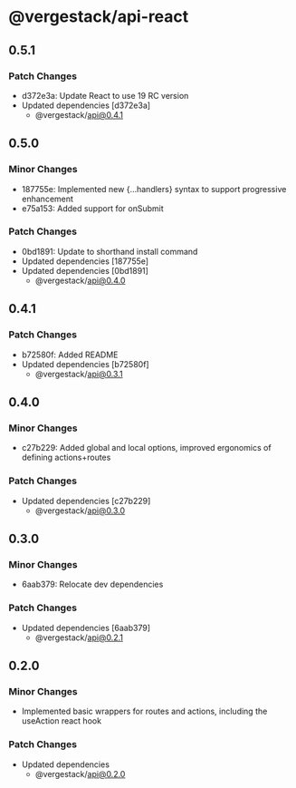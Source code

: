 # @vergestack/api-react

## 0.5.1

### Patch Changes

- d372e3a: Update React to use 19 RC version
- Updated dependencies [d372e3a]
  - @vergestack/api@0.4.1

## 0.5.0

### Minor Changes

- 187755e: Implemented new {...handlers} syntax to support progressive enhancement
- e75a153: Added support for onSubmit

### Patch Changes

- 0bd1891: Update to shorthand install command
- Updated dependencies [187755e]
- Updated dependencies [0bd1891]
  - @vergestack/api@0.4.0

## 0.4.1

### Patch Changes

- b72580f: Added README
- Updated dependencies [b72580f]
  - @vergestack/api@0.3.1

## 0.4.0

### Minor Changes

- c27b229: Added global and local options, improved ergonomics of defining actions+routes

### Patch Changes

- Updated dependencies [c27b229]
  - @vergestack/api@0.3.0

## 0.3.0

### Minor Changes

- 6aab379: Relocate dev dependencies

### Patch Changes

- Updated dependencies [6aab379]
  - @vergestack/api@0.2.1

## 0.2.0

### Minor Changes

- Implemented basic wrappers for routes and actions, including the useAction react hook

### Patch Changes

- Updated dependencies
  - @vergestack/api@0.2.0
